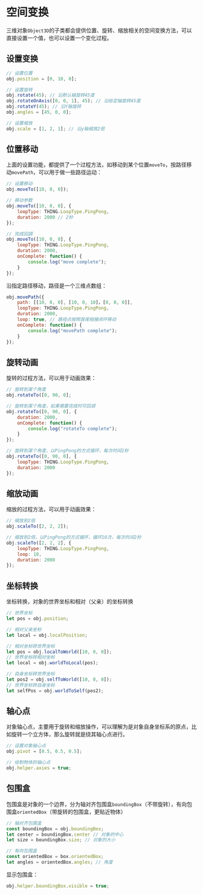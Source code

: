 # 空间变换
<!-- transform -->

三维对象`Object3D`的子类都会提供位置、旋转、缩放相关的空间变换方法，可以直接设置一个值，也可以设置一个变化过程。

## 设置变换
```javascript
// 设置位置
obj.position = [0, 10, 0];

// 设置旋转
obj.rotate(45); // 沿默认轴旋转45度
obj.rotateOnAxis([0, 0, 1], 45); // 沿给定轴旋转45度
obj.rotateY(45); // 沿Y轴旋转
obj.angles = [45, 0, 0];

// 设置缩放
obj.scale = [1, 2, 1]; // 沿y轴缩放2倍
```

## 位置移动
上面的设置功能，都提供了一个过程方法，如移动到某个位置`moveTo`，按路径移动`movePath`，可以用于做一些路径运动：
```javascript
// 设置移动
obj.moveTo([10, 0, 0]);

// 移动参数
obj.moveTo([10, 0, 0], {
    loopType: THING.LoopType.PingPong,
    duration: 2000 // 2秒
});

// 完成回調
obj.moveTo([10, 0, 0], {
    loopType: THING.LoopType.PingPong,
    duration: 2000,
    onComplete: function() {
        console.log("move complete");
    }
});
```

沿指定路径移动，路径是一个三维点数组：
```javascript
obj.movePath({
    path: [[10, 0, 0], [10, 0, 10]，[0, 0, 0]],
    loopType: THING.LoopType.PingPong,
    duration: 2000,
    loop: true, // 路径点按照首尾相接闭环移动
    onComplete: function() {
        console.log("movePath complete");
    }    
});
```

## 旋转动画
旋转的过程方法，可以用于动画效果：
```javascript
// 旋转到某个角度
obj.rotateTo([0, 90, 0];

// 旋转到某个角度，如果需要完成时可回调
obj.rotateTo([0, 90, 0], {
    duration: 2000,
    onComplete: function() {
        console.log("rotateTo complete");
    }    
});

// 旋转到某个角度，以PingPong的方式循环，每次时间2秒
obj.rotateTo([0, 90, 0], {
    loopType: THING.LoopType.PingPong,
    duration: 2000
});
```

## 缩放动画
缩放的过程方法，可以用于动画效果：
```javascript
// 缩放到2倍
obj.scaleTo([2, 2, 2]);

// 缩放到2倍，以PingPong的方式循环，循环10次，每次时间2秒
obj.scaleTo([2, 2, 2], {
    loopType: THING.LoopType.PingPong,
    loop: 10,
    duration: 2000
});
```

## 坐标转换
坐标转换，对象的世界坐标和相对（父亲）的坐标转换
```javascript
// 世界坐标
let pos = obj.position;

// 相对父亲坐标
let local = obj.localPosition;

// 相对坐标转世界坐标
let pos = obj.localToWorld([10, 0, 0]);
// 世界坐标转相对坐标
let local = obj.worldToLocal(pos);

// 自身坐标转世界坐标
let pos2 = obj.selfToWorld([10, 0, 0]);
// 世界坐标转自身坐标
let selfPos = obj.worldToSelf(pos2);
```

## 轴心点
对象轴心点，主要用于旋转和缩放操作，可以理解为是对象自身坐标系的原点，比如旋转一个立方体，那么旋转就是绕其轴心点进行。
```javascript
// 设置对象轴心点
obj.pivot = [0.5, 0.5, 0.5];

// 绘制物体的轴心点
obj.helper.axies = true;
```

## 包围盒
包围盒是对象的一个边界，分为轴对齐包围盒`boundingBox`（不带旋转），有向包围盒`orientedBox`（带旋转的包围盒，更贴近物体）
```javascript
// 轴对齐包围盒
const boundingBox = obj.boundingBox;
let center = boundingBox.center // 对象的中心
let size = boundingBox.size; // 对象的大小

// 有向包围盒
const orientedBox = box.orientedBox;
let angles = orientedBox.angles; // 角度
```
显示包围盒：
```javascript
obj.helper.boundingBox.visible = true;
```

